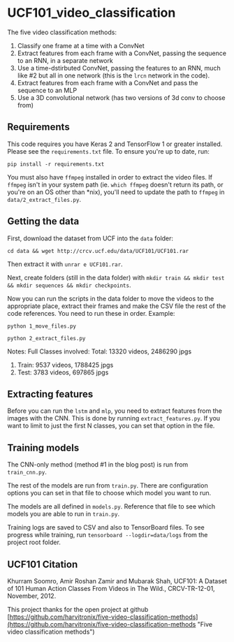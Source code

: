 # UCF101_video_classification

The five video classification methods:

1. Classify one frame at a time with a ConvNet
2. Extract features from each frame with a ConvNet, passing the sequence to an RNN, in a separate network
3. Use a time-dstirbuted ConvNet, passing the features to an RNN, much like #2 but all in one network (this is the `lrcn` network in the code).
4. Extract features from each frame with a ConvNet and pass the sequence to an MLP
5. Use a 3D convolutional network (has two versions of 3d conv to choose from)

## Requirements

This code requires you have Keras 2 and TensorFlow 1 or greater installed. Please see the `requirements.txt` file. To ensure you're up to date, run:

`pip install -r requirements.txt`

You must also have `ffmpeg` installed in order to extract the video files. If `ffmpeg` isn't in your system path (ie. `which ffmpeg` doesn't return its path, or you're on an OS other than *nix), you'll need to update the path to `ffmpeg` in `data/2_extract_files.py`.

## Getting the data

First, download the dataset from UCF into the `data` folder:

`cd data && wget http://crcv.ucf.edu/data/UCF101/UCF101.rar`

Then extract it with `unrar e UCF101.rar`.

Next, create folders (still in the data folder) with `mkdir train && mkdir test && mkdir sequences && mkdir checkpoints`.

Now you can run the scripts in the data folder to move the videos to the appropriate place, extract their frames and make the CSV file the rest of the code references. You need to run these in order. Example:

`python 1_move_files.py`

`python 2_extract_files.py`

Notes: Full Classes involved: 
Total: 13320 videos, 2486290 jpgs
1. Train:  9537 videos,  1788425 jpgs
2. Test:  3783 videos,  697865 jpgs

## Extracting features

Before you can run the `lstm` and `mlp`, you need to extract features from the images with the CNN. This is done by running `extract_features.py`. If you want to limit to just the first N classes, you can set that option in the file.

## Training models

The CNN-only method (method #1 in the blog post) is run from `train_cnn.py`.

The rest of the models are run from `train.py`. There are configuration options you can set in that file to choose which model you want to run.

The models are all defined in `models.py`. Reference that file to see which models you are able to run in `train.py`.

Training logs are saved to CSV and also to TensorBoard files. To see progress while training, run `tensorboard --logdir=data/logs` from the project root folder.



## UCF101 Citation

Khurram Soomro, Amir Roshan Zamir and Mubarak Shah, UCF101: A Dataset of 101 Human Action Classes From Videos in The Wild., CRCV-TR-12-01, November, 2012. 

This project thanks for the open project at github [https://github.com/harvitronix/five-video-classification-methods](https://github.com/harvitronix/five-video-classification-methods "Five video classification methods")

